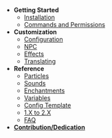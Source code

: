 <!-- docs/_sidebar.md -->

- **Getting Started**
  - [Installation](getting-started/installation.md)
  - [Commands and Permissions](getting-started/commands.md)
- **Customization**
  - [Configuration](config/general.md)
  - [NPC](config/npc.md)
  - [Effects](config/effects.md)
  - [Translating](config/translating.md)
- **Reference**
  - [Particles](reference/particles.md)
  - [Sounds](reference/sounds.md)
  - [Enchantments](reference/enchantments.md)
  - [Variables](reference/variables.md)
  - [Config Template](reference/configs.md)
  - [1.X to 2.X](reference/update.md)
  - [FAQ](reference/faq.md)
- [**Contribution/Dedication**](contribution.md)
